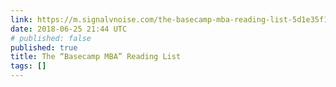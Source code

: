 ```yaml
---
link: https://m.signalvnoise.com/the-basecamp-mba-reading-list-5d1e35f10052
date: 2018-06-25 21:44 UTC
# published: false
published: true
title: The “Basecamp MBA” Reading List
tags: []
---
```



